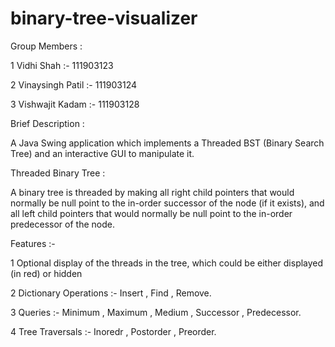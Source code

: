 # binary-tree-visualizer
Group Members : 

1 Vidhi Shah :- 111903123

2 Vinaysingh Patil :- 111903124

3 Vishwajit Kadam :- 111903128

Brief Description :

A Java Swing application which implements a Threaded BST (Binary Search Tree) and an interactive GUI to manipulate it.

Threaded Binary Tree :

A binary tree is threaded by making all right child pointers that would normally be null point to the in-order successor of the node (if it exists), and all left child pointers that would normally be null point to the in-order predecessor of the node.

Features :-

1 Optional display of the threads in the tree, which could be either displayed (in red) or hidden

2 Dictionary Operations :-  Insert , Find , Remove.

3 Queries :- Minimum , Maximum , Medium , Successor , Predecessor.

4 Tree Traversals :- Inoredr , Postorder , Preorder.
